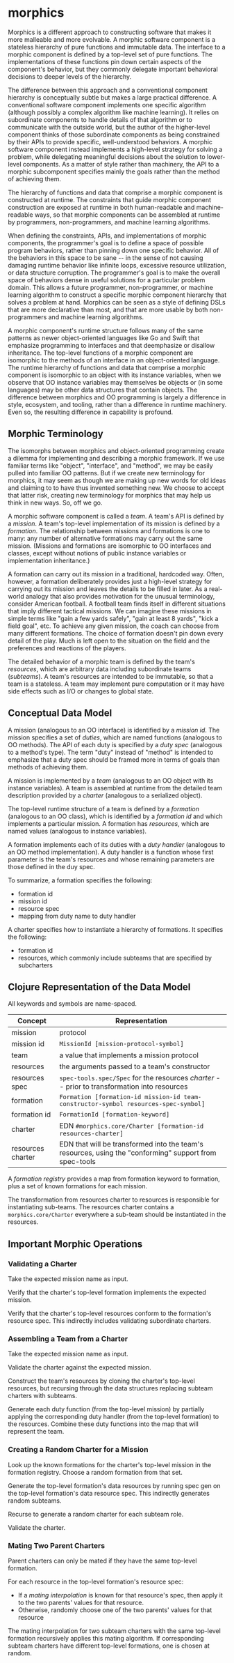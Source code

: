 # morphics

Morphics is a different approach to constructing software that makes it more malleable and more
evolvable. A morphic software component is a stateless hierarchy of pure functions and immutable
data. The interface to a morphic component is defined by a top-level set of pure functions. The
implementations of these functions pin down certain aspects of the component's behavior, but they
commonly delegate important behavioral decisions to deeper levels of the hierarchy.

The difference between this approach and a conventional component hierarchy is conceptually subtle
but makes a large practical difference. A conventional software component implements one specific
algorithm (although possibly a complex algorithm like machine learning). It relies on subordinate
components to handle details of that algorithm or to communicate with the outside world, but the
author of the higher-level component thinks of those subordinate components as being constrained by
their APIs to provide specific, well-understood behaviors. A morphic software component instead
implements a high-level strategy for solving a problem, while delegating meaningful decisions about
the solution to lower-level components. As a matter of style rather than machinery, the API to a
morphic subcomponent specifies mainly the goals rather than the method of achieving them.

The hierarchy of functions and data that comprise a morphic component is constructed at runtime. The
constraints that guide morphic component construction are exposed at runtime in both human-readable
and machine-readable ways, so that morphic components can be assembled at runtime by programmers,
non-programmers, and machine learning algorithms.

When defining the constraints, APIs, and implementations of morphic components, the programmer's
goal is to define a space of possible program behaviors, rather than pinning down one specific
behavior.  All of the behaviors in this space to be sane -- in the sense of not causing damaging
runtime behavior like infinite loops, excessive resource utilization, or data structure
corruption. The programmer's goal is to make the overall space of behaviors dense in useful
solutions for a particular problem domain. This allows a future programmer, non-programmer, or
machine learning algorithm to construct a specific morphic component hierarchy that solves a problem
at hand. Morphics can be seen as a style of defining DSLs that are more declarative than most, and
that are more usable by both non-programmers and machine learning algorithms.

A morphic component's runtime structure follows many of the same patterns as newer object-oriented
languages like Go and Swift that emphasize programming to interfaces and that deemphasize or
disallow inheritance. The top-level functions of a morphic component are isomorphic to the methods
of an interface in an object-oriented language. The runtime hierarchy of functions and data that
comprise a morphic component is isomorphic to an object with its instance variables, when we observe
that OO instance variables may themselves be objects or (in some languages) may be other data
structures that contain objects. The difference between morphics and OO programming is largely a
difference in style, ecosystem, and tooling, rather than a difference in runtime machinery. Even so,
the resulting difference in capability is profound.

## Morphic Terminology

The isomorphs between morphics and object-oriented programming create a dilemma for implementing and
describing a morphic framework. If we use familiar terms like "object", "interface", and "method",
we may be easily pulled into familiar OO patterns. But if we create new terminology for morphics, it
may seem as though we are making up new words for old ideas and claiming to to have thus invented
something new. We choose to accept that latter risk, creating new terminology for morphics that may
help us think in new ways. So, off we go.

A morphic software component is called a _team_. A team's API is defined by a _mission_. A team's
top-level implementation of its mission is defined by a _formation_. The relationship between
missions and formations is one to many: any number of alternative formations may carry out the same
mission. (Missions and formations are isomorphic to OO interfaces and classes, except without
notions of public instance variables or implementation inheritance.)

A formation can carry out its mission in a traditional, hardcoded way. Often, however, a formation
deliberately provides just a high-level strategy for carrying out its mission and leaves the details
to be filled in later. As a real-world analogy that also provides motivation for the unusual
terminology, consider American football. A football team finds itself in different situations that
imply different tactical missions. We can imagine these missions in simple terms like "gain a few
yards safely", "gain at least 8 yards", "kick a field goal", etc. To achieve any given mission, the
coach can choose from many different formations. The choice of formation doesn't pin down every
detail of the play. Much is left open to the situation on the field and the preferences and
reactions of the players.

The detailed behavior of a morphic team is defined by the team's _resources_, which are arbitrary
data including subordinate teams (_subteams_). A team's resources are intended to be
immutable, so that a team is a stateless. A team may implement pure computation or it may have side
effects such as I/O or changes to global state.

## Conceptual Data Model

A mission (analogous to an OO interface) is identified by a _mission id_.  The mission specifies a
set of _duties_, which are named functions (analogous to OO methods). The API of each duty is
specified by a _duty spec_ (analogous to a method's type). The term "duty" instead of "method" is
intended to emphasize that a duty spec should be framed more in terms of goals than methods of
achieving them.

A mission is implemented by a _team_ (analogous to an OO object with its instance variables). A team
is assembled at runtime from the detailed team description provided by a _charter_ (analogous to
a serialized object).

The top-level runtime structure of a team is defined by a _formation_ (analogous to an OO class),
which is identified by a _formation id_ and which implements a particular mission.  A formation
has _resources_, which are named values (analogous to instance variables).

A formation implements each of its duties with a _duty handler_ (analogous to an OO method
implementation). A duty handler is a function whose first parameter is the team's resources and
whose remaining parameters are those defined in the duy spec.

To summarize, a formation specifies the following:
* formation id
* mission id
* resource spec
* mapping from duty name to duty handler

A charter specifies how to instantiate a hierarchy of formations. It specifies the following:
* formation id
* resources, which commonly include subteams that are specified by subcharters

## Clojure Representation of the Data Model

All keywords and symbols are name-spaced.

| Concept | Representation |
| ------ | ------------ |
| mission | protocol |
| mission id | `MissionId [mission-protocol-symbol]` |
| team | a value that implements a mission protocol |
| resources | the arguments passed to a team's constructor |
| resources spec | `spec-tools.spec/Spec` for the resources *charter* -- prior to transformation into resources |
| formation | `Formation [formation-id mission-id team-constructor-symbol resources-spec-symbol]` |
| formation id | `FormationId [formation-keyword]` |
| charter | EDN `#morphics.core/Charter [formation-id resources-charter]` |
| resources charter | EDN that will be transformed into the team's resources, using the "conforming" support from spec-tools |

A _formation registry_ provides a map from formation keyword to formation, plus a set of known formations for each mission.

The transformation from resources charter to resources is responsible for instantiating sub-teams. The resources 
charter contains a `morphics.core/Charter` everywhere a sub-team should be instantiated in the resources. 

## Important Morphic Operations

### Validating a Charter

Take the expected mission name as input.

Verify that the charter's top-level formation implements the expected mission.

Verify that the charter's top-level resources conform to the formation's resource spec. This
indirectly includes validating subordinate charters.

### Assembling a Team from a Charter

Take the expected mission name as input.

Validate the charter against the expected mission.

Construct the team's resources by cloning the charter's top-level resources, but recursing through
the data structures replacing subteam charters with subteams.

Generate each duty function (from the top-level mission) by partially applying the corresponding duty handler (from the
top-level formation) to the resources. Combine these duty functions into the map that will represent the team.

### Creating a Random Charter for a Mission

Look up the known formations for the charter's top-level mission in the formation registry. Choose a random formation
from that set.

Generate the top-level formation's data resources by running spec gen on the top-level formation's
data resource spec. This indirectly generates random subteams.

Recurse to generate a random charter for each subteam role.

Validate the charter.

### Mating Two Parent Charters

Parent charters can only be mated if they have the same top-level formation.

For each resource in the top-level formation's resource spec:
* If a _mating interpolation_ is known for that resource's spec, then apply it to the two parents' values for that resource.
* Otherwise, randomly choose one of the two parents' values for that resource

The mating interpolation for two subteam charters with the same top-level formation recursively
applies this mating algorithm. If corresponding subteam charters have different top-level
formations, one is chosen at random.



